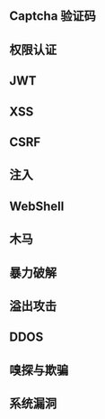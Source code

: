 
## Captcha 验证码

## 权限认证

## JWT

## XSS

## CSRF

## 注入

## WebShell

## 木马

## 暴力破解

## 溢出攻击

## DDOS

## 嗅探与欺骗

## 系统漏洞



